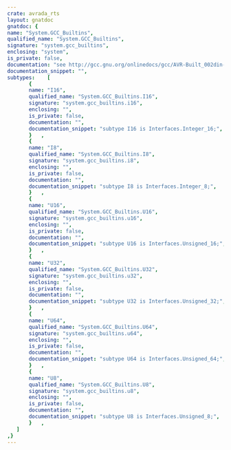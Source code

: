 ```yaml
---
crate: avrada_rts
layout: gnatdoc
gnatdoc: {
name: "System.GCC_Builtins",
qualified_name: "System.GCC_Builtins",
signature: "system.gcc_builtins",
enclosing: "system",
is_private: false,
documentation: "see http://gcc.gnu.org/onlinedocs/gcc/AVR-Built_002din-Functions.html",
documentation_snippet: "",
subtypes:    [
       {
       name: "I16",
       qualified_name: "System.GCC_Builtins.I16",
       signature: "system.gcc_builtins.i16",
       enclosing: "",
       is_private: false,
       documentation: "",
       documentation_snippet: "subtype I16 is Interfaces.Integer_16;",
       }   ,
       {
       name: "I8",
       qualified_name: "System.GCC_Builtins.I8",
       signature: "system.gcc_builtins.i8",
       enclosing: "",
       is_private: false,
       documentation: "",
       documentation_snippet: "subtype I8 is Interfaces.Integer_8;",
       }   ,
       {
       name: "U16",
       qualified_name: "System.GCC_Builtins.U16",
       signature: "system.gcc_builtins.u16",
       enclosing: "",
       is_private: false,
       documentation: "",
       documentation_snippet: "subtype U16 is Interfaces.Unsigned_16;",
       }   ,
       {
       name: "U32",
       qualified_name: "System.GCC_Builtins.U32",
       signature: "system.gcc_builtins.u32",
       enclosing: "",
       is_private: false,
       documentation: "",
       documentation_snippet: "subtype U32 is Interfaces.Unsigned_32;",
       }   ,
       {
       name: "U64",
       qualified_name: "System.GCC_Builtins.U64",
       signature: "system.gcc_builtins.u64",
       enclosing: "",
       is_private: false,
       documentation: "",
       documentation_snippet: "subtype U64 is Interfaces.Unsigned_64;",
       }   ,
       {
       name: "U8",
       qualified_name: "System.GCC_Builtins.U8",
       signature: "system.gcc_builtins.u8",
       enclosing: "",
       is_private: false,
       documentation: "",
       documentation_snippet: "subtype U8 is Interfaces.Unsigned_8;",
       }   ,
   ]
,}
---
```

